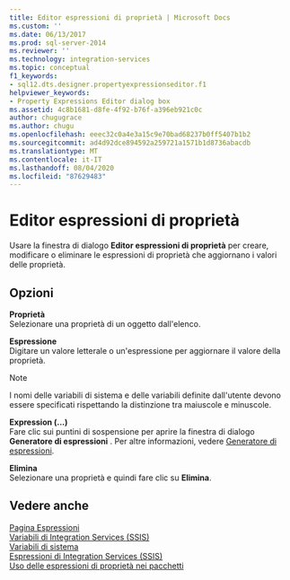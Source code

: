 ```yaml
---
title: Editor espressioni di proprietà | Microsoft Docs
ms.custom: ''
ms.date: 06/13/2017
ms.prod: sql-server-2014
ms.reviewer: ''
ms.technology: integration-services
ms.topic: conceptual
f1_keywords:
- sql12.dts.designer.propertyexpressionseditor.f1
helpviewer_keywords:
- Property Expressions Editor dialog box
ms.assetid: 4c8b1681-d8fe-4f92-b76f-a396eb921c0c
author: chugugrace
ms.author: chugu
ms.openlocfilehash: eeec32c0a4e3a15c9e70bad68237b0ff5407b1b2
ms.sourcegitcommit: ad4d92dce894592a259721a1571b1d8736abacdb
ms.translationtype: MT
ms.contentlocale: it-IT
ms.lasthandoff: 08/04/2020
ms.locfileid: "87629483"
---
```

# <a name="property-expressions-editor"></a>Editor espressioni di proprietà
  Usare la finestra di dialogo **Editor espressioni di proprietà** per creare, modificare o eliminare le espressioni di proprietà che aggiornano i valori delle proprietà.  
  
## <a name="options"></a>Opzioni  
 **Proprietà**  
 Selezionare una proprietà di un oggetto dall'elenco.  
  
 **Espressione**  
 Digitare un valore letterale o un'espressione per aggiornare il valore della proprietà.  
  
> [!NOTE]  
>  I nomi delle variabili di sistema e delle variabili definite dall'utente devono essere specificati rispettando la distinzione tra maiuscole e minuscole.  
  
 **Expression (...)**  
 Fare clic sui puntini di sospensione per aprire la finestra di dialogo **Generatore di espressioni** . Per altre informazioni, vedere [Generatore di espressioni](expression-builder.md).  
  
 **Elimina**  
 Selezionare una proprietà e quindi fare clic su **Elimina**.  
  
## <a name="see-also"></a>Vedere anche  
 [Pagina Espressioni](expressions-page.md)   
 [Variabili di Integration Services &#40;SSIS&#41;](../integration-services-ssis-variables.md)   
 [Variabili di sistema](../system-variables.md)   
 [Espressioni di Integration Services &#40;SSIS&#41;](integration-services-ssis-expressions.md)   
 [Uso delle espressioni di proprietà nei pacchetti](use-property-expressions-in-packages.md)  
  
  
